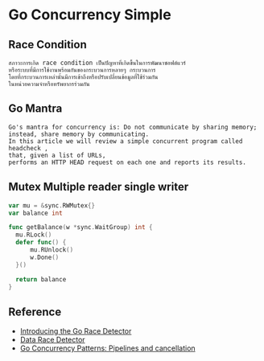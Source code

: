 # Go Concurrency Simple

## Race Condition

```
สภาวะการเกิด race condition เป็นปัญหาที่เกิดขึ้นในการพัฒนาซอฟต์แวร์
หรือระบบที่มีการใช้งานพร้อมกันของกระบวนการหลายๆ กระบวนการ
โดยที่กระบวนการเหล่านั้นมีการเข้าถึงหรือปรับเปลี่ยนข้อมูลที่ใช้ร่วมกัน
ในหน่วยความจำหรือทรัพยากรร่วมกัน

```

## Go Mantra

```
Go's mantra for concurrency is: Do not communicate by sharing memory;
instead, share memory by communicating.
In this article we will review a simple concurrent program called headcheck ,
that, given a list of URLs,
performs an HTTP HEAD request on each one and reports its results.

```

## Mutex Multiple reader single writer

```go
var mu = &sync.RWMutex{}
var balance int

func getBalance(w *sync.WaitGroup) int {
  mu.RLock()
  defer func() {
      mu.RUnlock()
      w.Done()
  }()

  return balance
}
```

## Reference

- [Introducing the Go Race Detector](https://go.dev/blog/race-detector)
- [Data Race Detector](https://go.dev/doc/articles/race_detector)
- [Go Concurrency Patterns: Pipelines and cancellation](https://go.dev/blog/pipelines)
